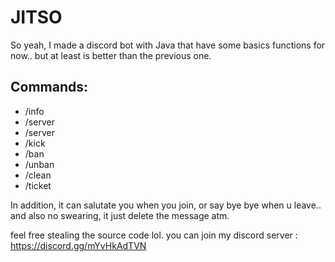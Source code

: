 # JITSO

So yeah, I made a discord bot with Java that have some basics functions for now.. but at least is better than the previous one.

## Commands:
- /info
- /server
- /server
- /kick
- /ban
- /unban
- /clean
- /ticket

In addition, it can salutate you when you join, or say bye bye when u leave.. and also no swearing, it just delete the message atm.

feel free stealing the source code lol. you can join my discord server : https://discord.gg/mYvHkAdTVN
